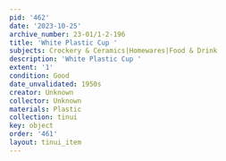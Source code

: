 ```yaml
---
pid: '462'
date: '2023-10-25'
archive_number: 23-01/1-2-196
title: 'White Plastic Cup '
subjects: Crockery & Ceramics|Homewares|Food & Drink
description: 'White Plastic Cup '
extent: '1'
condition: Good
date_unvalidated: 1950s
creator: Unknown
collector: Unknown
materials: Plastic
collection: tinui
key: object
order: '461'
layout: tinui_item
---
```

